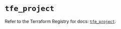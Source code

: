 # `tfe_project`

Refer to the Terraform Registry for docs: [`tfe_project`](https://registry.terraform.io/providers/hashicorp/tfe/0.65.1/docs/resources/project).
